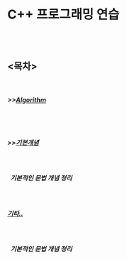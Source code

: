 
<h1>C++ 프로그래밍 연습</h1>
<br><br>
<h2><목차></h2>
 <br>
  <h5>>><a href="https://github.com/taehyundev/Cpp_Programming_Practice/tree/master/Algorithm">Algorithm</a></h5><br><br>
  <h5>>><a href="https://github.com/taehyundev/Cpp_Programming_Practice/tree/master/Basic_Summary">기본개념</a></h5><br><h5>&nbsp;&nbsp;기본적인 문법 개념 정리</h5><br>
  
  <h5><a href="https://github.com/taehyundev/Cpp_Programming_Practice/tree/master/etc">기타..</a></h5><br><h5>&nbsp;&nbsp;기본적인 문법 개념 정리</h5><br>
  
